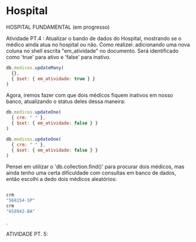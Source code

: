 # Hospital

HOSPITAL FUNDAMENTAL (em progresso)



Atividade PT.4 : Atualizar o bando de dados do Hospital, mostrando se o médico ainda atua no hospital ou não.
Como realizei: adicionando uma nova coluna no shell escrita "em_atividade" no documento. Será identificado como 'true' para ativo e 'false' para inativo.

```js
db.medicos.updateMany(
  {},
  { $set: { em_atividade: true } }
)
```
Agora, iremos fazer com que dois médicos fiquem inativos em nosso banco, atualizando o status deles dessa maneira: 

```js
db.medicos.updateOne(
  { crm: " " },
  { $set: { em_atividade: false } }
)

db.medicos.updateOne(
  { crm: " " },
  { $set: { em_atividade: false } }
)
```

Pensei em utilizar o 'db.collection.find()' para procurar dois médicos, mas ainda tenho uma certa dificuldade com consultas em banco de dados, então escolhi a dedo dois médicos aleatórios:

```js

crm
"568154-SP"
crm
"658942-BA"
```
.

ATIVIDADE PT. 5: 
